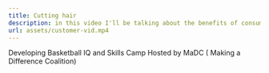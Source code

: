 ```yaml
---
title: Cutting hair
description: in this video I'll be talking about the benefits of consuming
url: assets/customer-vid.mp4
---
```

Developing Basketball IQ and Skills Camp Hosted by MaDC ( Making a Difference Coalition)